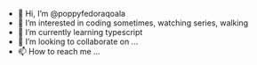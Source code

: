 - 👋 Hi, I’m @poppyfedoraqoala
- 👀 I’m interested in coding sometimes, watching series, walking
- 🌱 I’m currently learning typescript
- 💞️ I’m looking to collaborate on ...
- 📫 How to reach me ...

<!---
poppyfedoraqoala/poppyfedoraqoala is a ✨ special ✨ repository because its `README.md` (this file) appears on your GitHub profile.
You can click the Preview link to take a look at your changes.
--->
